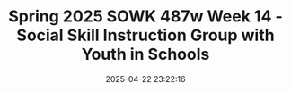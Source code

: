 ---
layout: single_presentation
name: spring-2025-sowk-487w-week-14-social-skill-instruction-group-with-youth-in-schools.md
title: "Spring 2025 SOWK 487w Week 14 - Social Skill Instruction Group with Youth in Schools"
date:  2025-04-22 23:22:16
presentation_id: X4JuGP
permalink: /X4JuGP/
redirect_from:
  - /presentations/X4JuGP/spring-2025-sowk-487w-week-14-social-skill-instruction-group-with-youth-in-schools
slides: 
  - slide_name: deck-X4JuGP-large-0.jpeg
    slide_alt: "The slide features bold white text on a blue background saying 'SOCIAL SKILL INSTRUCTION,' with additional details: 'Group with Youth in Schools, Spring 2025 SOWK 487w Week 14,' and 'DR. JACOB CAMPBELL, LICSW AT HERITAGE UNIVERSITY.' A large black circle occupies the right side."
  - slide_name: deck-X4JuGP-large-1.jpeg
    slide_alt: "Slide displaying 'Week 14 Agenda' with topics: Overview of Working in Bridges Program, Overview of SEL, Implementation of ART Moral Reasoning, and Ideas for Working with Adolescents and Social Skills. Yellow background."
  - slide_name: deck-X4JuGP-large-2.jpeg
    slide_alt: "Two hands break a pencil against a black background. The text reads: 'WHAT IS EBD,' with bullet points: 'Externalizing behaviors,' 'Internalizing behaviors,' 'Low incidence disorders.' A definition follows: 'EBD is qualified as an 'emotional disturbance' as a condition exhibiting one or more specific emotional and/or behavioral difficulties over a long period of time and to a marked degree, which adversely affects educational performance.'"
  - slide_name: deck-X4JuGP-large-3.jpeg
    slide_alt: "Text 'PSYCHO-EDUCATIONAL CLASSROOM MODEL' is prominently displayed. Below, bullet points explain the therapeutic model's use of group milieu, emphasizing understanding behavior, its impact, and strategy development for behavior change."
  - slide_name: deck-X4JuGP-large-4.jpeg
    slide_alt: "An orange arrow icon on the left symbolizes 'Reducing Restrictiveness vs. Increasing Restrictiveness.' The text on the right, titled 'Unique Aspects of This Classroom,' lists features such as high staff-to-student ratio, special staff training, individualized scheduling, behavior management focus, coordination of services, and inclusion of social work and mental health perspectives."
  - slide_name: deck-X4JuGP-large-5.jpeg
    slide_alt: "A stylized bridge labeled 'CLASSROOM STRUCTURES' spans the image. Below, two pillars display text: 'GROUP WORK,' 'POSITIVE REINFORCEMENT', and lists including 'ACADEMIC INSTRUCTION' and 'TOKEN ECONOMY.'"
  - slide_name: deck-X4JuGP-large-6.jpeg
    slide_alt: "Black arrow displaying behavior strategies in a list format, such as providing positive reinforcement and reteaching. Text context: 'CONTINUUM OF STRATEGIES TO ADDRESS BEHAVIOR' and other elements about addressing classroom and administrative discipline."
  - slide_name: deck-X4JuGP-large-7.jpeg
    slide_alt: "Text in large blue font asks, 'WHAT IS SOCIAL AND EMOTIONAL LEARNING?' against a plain white background."
  - slide_name: deck-X4JuGP-large-8.jpeg
    slide_alt: "A circular diagram shows five segments labeled Self-Awareness, Self-Management, Social Awareness, Relationship Skills, and Responsible Decision Making centered around 'Social & Emotional Learning.' Text reads 'CASEL Framework, The CASEL 5.'"
  - slide_name: deck-X4JuGP-large-9.jpeg
    slide_alt: "Graphical chart divided into five segments: 'Self-Awareness,' 'Social Awareness,' 'Relationship Skills,' 'Responsible Decision Making,' each surrounding 'Social & Emotional Learning.' Text details abilities like understanding emotions, honesty, and growth mindset."
  - slide_name: deck-X4JuGP-large-10.jpeg
    slide_alt: "A colorful pie chart illustrating areas of social and emotional learning with sections labeled: Self-Management, Social Awareness, Relationship Skills, and Responsible Decision Making. Text explains managing behaviors for goals."
  - slide_name: deck-X4JuGP-large-11.jpeg
    slide_alt: "A pie chart illustrating 'Social & Emotional Learning' shows three segments: Self-Awareness, Self-Management, and Social Awareness. Text highlights empathy, understanding diverse norms, and recognizing organizational influences. Additional text includes:- 'Taking others' perspectives'- 'Showing concern for the feelings of others'The explanation emphasizes understanding and empathizing with others across diverse contexts."
  - slide_name: deck-X4JuGP-large-12.jpeg
    slide_alt: "A diagram and text focus on social and emotional learning skills. The pie chart includes 'Self-Awareness,' 'Self-Management,' 'Responsible Decision Making,' 'Relationship Skills,' and emphasizes communication and leadership abilities."
  - slide_name: deck-X4JuGP-large-13.jpeg
    slide_alt: "Circle diagram highlights 'Social & Emotional Learning' components: Social Awareness, Relationship Skills, Responsible Decision Making. Text includes skills like curiosity, problem-solving, critical thinking, and evaluating impacts. (CASEL, n.d.)"
  - slide_name: deck-X4JuGP-large-14.jpeg
    slide_alt: "The image shows a diagram labeled 'CASEL Framework' with five segments: Self-Awareness, Self-Management, Responsible Decision Making, Relationship Skills, and Social Awareness, all centered around 'Social & Emotional Learning.' Text at the bottom poses five questions about implementing instruction related to these areas."
  - slide_name: deck-X4JuGP-large-15.jpeg
    slide_alt: "Text reading 'WASHINGTON ADOPTED SEL STANDARDS' is displayed prominently in white on a bright yellow background, with a website link underneath: https://www.k12.wa.us/student-success/resources-subject-area/social-emotional-learning-sel."
  - slide_name: deck-X4JuGP-large-16.jpeg
    slide_alt: "Grid chart aligns Washington SEL standards with CASEL areas, using color-coded boxes to indicate degrees of alignment (strong, limited, no). Rows: CASEL framework; columns: SEL standards."
  - slide_name: deck-X4JuGP-large-17.jpeg
    slide_alt: "**Object**: Table of standards and benchmarks  **Action**: Presents educational criteria  **Context**: Washington's K-12 SEL standards for self.  - **Standard 1—Self-Awareness**: Identifying emotions, assets, growth areas.  - *Benchmarks*: Emotion understanding, identity awareness.- **Standard 2—Self-Management**: Emotion regulation.  - *Benchmarks*: Managing emotions, decision skills.- **Standard 3—Self-Efficacy**: Motivation and perseverance.  - *Benchmarks*: Goal setting, problem-solving.**Source**: Washington Office of Superintendent of Public Instruction (OSPI, 2023)."
  - slide_name: deck-X4JuGP-large-18.jpeg
    slide_alt: "**Object:** Table of social standards and benchmarks  **Action:** Lists standards and corresponding benchmarks  **Context:** For Washington's K-12 SEL, focusing on social awareness, management, and engagement.**Transcription:**- **Standard 4—Social Awareness:**    - *Benchmark 4A:* Awareness of other people's emotions and identities.    - *Benchmark 4B:* Respect for similarities and differences.    - *Benchmark 4C:* Understanding cultural variations.- **Standard 5—Social Management:**    - *Benchmark 5A:* Communication and social skills.    - *Benchmark 5B:* Resolving interpersonal conflicts.    - *Benchmark 5C:* Engaging in healthy relationships.- **Standard 6—Social Engagement:**    - *Benchmark 6A:* School and community responsibility.    - *Benchmark 6B:* Working with others to meet goals.    - *Benchmark 6C:* Contributing to school, workplace, and community.*(OSPI, 2023)*"
  - slide_name: deck-X4JuGP-large-19.jpeg
    slide_alt: "Text on slide about self-awareness. 'Standard 1: Self-Awareness' emphasizes understanding emotions and growth areas. Benchmark 1A highlights understanding emotions' influence on behavior. Includes conditions for nurturing educational settings."
  - slide_name: deck-X4JuGP-large-20.jpeg
    slide_alt: "The image is a table titled 'BENCHMARK 1A INDICATORS,' outlining developmental stages in emotional recognition and reflection across four categories: Early Elementary, Late Elementary, Middle School, and High School/Adult. It describes abilities and actions related to emotions, feelings, and mindset awareness, highlighting changes from needing adult assistance to independent analysis and self-reflection."
  - slide_name: deck-X4JuGP-large-21.jpeg
    slide_alt: "Text on a pink background: 'EMBEDDED SOCIAL EMOTIONAL LEARNING VS EXPLICIT SOCIAL EMOTIONAL LEARNING.' The text highlights a comparison between two educational approaches."
  - slide_name: deck-X4JuGP-large-22.jpeg
    slide_alt: "Text in bold white letters reads 'AGGRESSION REPLACEMENT TRAINING' on a bright blue background."
  - slide_name: deck-X4JuGP-large-23.jpeg
    slide_alt: "Text 'GROUP NORMS' is displayed prominently. Bullet points list: Respect, Safety, Participation, Confidentiality. Set against a plain white background, suggesting a presentation slide."
  - slide_name: deck-X4JuGP-large-24.jpeg
    slide_alt: "The image contains a presentation slide with the title 'THINKING ERRORS AKA: COGNITIVE DISTORTIONS.' It describes concepts like self-centered thinking, assuming the worst, blaming others, and minimizing/mislabeling. A teal box highlights how these errors lead to trouble and undesired consequences."
  - slide_name: deck-X4JuGP-large-25.jpeg
    slide_alt: "Chart displaying styles of thinking translated into positives. - **Self-Centered Thinking:** 'I am not going to rob a bank…' — 'Using Thinking Ahead…'  - **Assuming the Worst:** 'If I drink and drive…' — 'Using Thinking Ahead…'  - **Blaming Others:** 'If there weren’t so many drug dealers…' — 'If it is a factual statement…'  - **Minimizing/Mislabeling:** 'It is no big deal to get a flu shot…' — 'Using a Reminder to help…'  Title: 'THINKING ERRORS AKA: COGNITIVE DISTORTIONS.'  Note: 'THESE SAME STYLES OF THINKING CAN ALSO LEAD US TO POSITIVE DECISIONS.'"
  - slide_name: deck-X4JuGP-large-26.jpeg
    slide_alt: "Text on a pink background poses a scenario: Reggie's mother wonders why his father is late, knowing he may be at a bar, despite promises to stop drinking. She asks Reggie's opinion."
  - slide_name: deck-X4JuGP-large-27.jpeg
    slide_alt: "Grid table facilitates moral reasoning discussion. Rows prompt input for names and group decision. Context includes “Problem Situation: Reggies Problem,” “Real Problem Definition,” and columns numbered 1 to 5."
  - slide_name: deck-X4JuGP-large-28.jpeg
    slide_alt: "**Object:** Text on a slide  **Action:** Lists tasks  **Context:** Blue background  Text:  'AGGRESSION REPLACEMENT TRAINING'  'Tasks to Consider'  - Relate problems to real-life experiences  - Elicit and list mature responses first  - Avoid reinforcing immature reasoning  - Leverage peer influence  - Use perspective-taking and role-taking  - Facilitate group consensus  - Praise growth and reflection"
  - slide_name: deck-X4JuGP-large-29.jpeg
    slide_alt: "A slide lists techniques for working with involuntary groups. Techniques include emphasizing choices, clarifying roles and requirements, focusing on positive futures, and rewarding responsibility. Source: Rooney & Chovanec, 2011."
  - slide_name: deck-X4JuGP-large-30.jpeg
    slide_alt: "**Description**: The image is a presentation slide listing strategies for 'Strengths Based Group Work with Children and Adolescents.' Numbered points include forming groups based on needs, integrating activities, decentralizing authority, and respecting group development. Text notes '(Malekoff, 2017).'"
  - slide_name: deck-X4JuGP-large-31.jpeg
    slide_alt: "Slide displaying four intervention strategies for practicing social skills: peer-mediated practice and mentoring, role-playing, social stories, and video modeling. Headline emphasizes focus on students with EBD. (Kumm et al., 2021)"
  - slide_name: deck-X4JuGP-large-32.jpeg
    slide_alt: "Chart illustrating three phases of social skill instruction: 'Pre-Social Skill Practice Strategies,' 'Practice,' and 'Post-Practice.' Each phase with corresponding actions listed, progression indicated by downward arrow. Key actions include: 1. Discussing and modeling social skills.2. Implementing practice strategies and monitoring.3. Analyzing data and adjusting strategies.Reference: (Kumm et al., 2021, p. 100)."
presentation_description_md: >
  Week%2014%20is%20focused%20on%20group%20work%20with%20youth%20in%20a%20school-based%20setting.%20One%20significant%20function%20social%20workers%20can%20have%20in%20school%20is%20assisting%20with%20instruction%20and%20acquiring%20social%20and%20emotional%20learning%20(SEL)%20skills.%20Jones%20et%20al.%20(2021)%20is%20an%20in-depth%20report%20on%20SEL%20in%20school%20and%20can%20provide%20insight%20into%20what%20it%20is.%20In%20addition,%20social%20workers%20often%20lead%20groups%20to%20work%20on%20social%20skills%20with%20youth,%20and%20Kumm%20et%20al.%20(2021)%20give%20a%20few%20examples%20of%20how%20we%20can%20implement%20social%20skill%20instruction.%20During%20class,%20we%20will%20be%20looking%20at%20several%20ideas.%20These%20include%20the%20following.%0A%0A-%20Overview%20of%20Working%20in%20Bridges%20Program%0A-%20Overview%20of%20SEL%0A-%20Implementation%20of%20ART%20Moral%20Reasoning%0A-%20Ideas%20for%20Working%20with%20Adolescents%20and%20Social%20Skills
downloadable_slides: deck-X4JuGP.pdf
slides_count: 33
header:
  teaser: deck-X4JuGP-thumb-0.jpeg
presentation_video: 
location: "Heritage University"
tags:
  - Heritage University
  - BASW Program
  - SOWK 487w
---